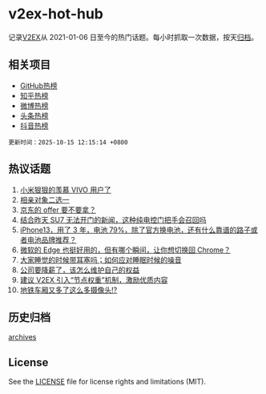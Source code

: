 # v2ex-hot-hub

 记录[V2EX](https://www.v2ex.com/)从 2021-01-06 日至今的热门话题。每小时抓取一次数据，按天[归档](archives)。
 
 ## 相关项目

- [GitHub热榜](https://github.com/lonnyzhang423/github-hot-hub)
- [知乎热榜](https://github.com/lonnyzhang423/zhihu-hot-hub)
- [微博热榜](https://github.com/lonnyzhang423/weibo-hot-hub)
- [头条热榜](https://github.com/lonnyzhang423/toutiao-hot-hub)
- [抖音热榜](https://github.com/lonnyzhang423/douyin-hot-hub)


 `更新时间：2025-10-15 12:15:14 +0800`

## 热议话题

1. [小米狠狠的羡慕 VIVO 用户了](https://www.v2ex.com/t/1165207)
1. [相亲对象二选一](https://www.v2ex.com/t/1165327)
1. [京东的 offer 要不要拿？](https://www.v2ex.com/t/1165131)
1. [结合昨天 SU7 无法开门的新闻，这种纯电控门把手会召回吗](https://www.v2ex.com/t/1165156)
1. [iPhone13，用了 3 年，电池 79%，除了官方换电池，还有什么靠谱的路子或者电池品牌推荐？](https://www.v2ex.com/t/1165157)
1. [微软的 Edge 也挺好用的，但有哪个瞬间，让你想切换回 Chrome？](https://www.v2ex.com/t/1165132)
1. [大家睡觉的时候带耳塞吗；如何应对睡眠时候的噪音](https://www.v2ex.com/t/1165271)
1. [公司要降薪了，该怎么维护自己的权益](https://www.v2ex.com/t/1165275)
1. [建议 V2EX 引入“节点权重”机制，激励优质内容](https://www.v2ex.com/t/1165280)
1. [地铁车厢又多了这么多摄像头!?](https://www.v2ex.com/t/1165272)

## 历史归档

[archives](archives)

## License

See the [LICENSE](LICENSE) file for license rights and limitations (MIT).
